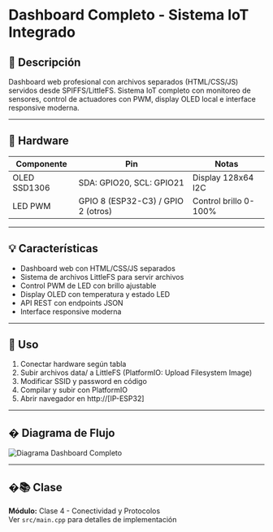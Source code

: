 # Dashboard Completo - Sistema IoT Integrado

## 📖 Descripción

Dashboard web profesional con archivos separados (HTML/CSS/JS) servidos desde SPIFFS/LittleFS. Sistema IoT completo con monitoreo de sensores, control de actuadores con PWM, display OLED local e interface responsive moderna.

---

## 🔧 Hardware

| Componente | Pin | Notas |
|------------|-----|-------|
| OLED SSD1306 | SDA: GPIO20, SCL: GPIO21 | Display 128x64 I2C |
| LED PWM | GPIO 8 (ESP32-C3) / GPIO 2 (otros) | Control brillo 0-100% |

---

## 💡 Características

- Dashboard web con HTML/CSS/JS separados
- Sistema de archivos LittleFS para servir archivos
- Control PWM de LED con brillo ajustable
- Display OLED con temperatura y estado LED
- API REST con endpoints JSON
- Interface responsive moderna

---

## 🚀 Uso

1. Conectar hardware según tabla
2. Subir archivos data/ a LittleFS (PlatformIO: Upload Filesystem Image)
3. Modificar SSID y password en código
4. Compilar y subir con PlatformIO
5. Abrir navegador en http://[IP-ESP32]

---

## � Diagrama de Flujo

![Diagrama Dashboard Completo](https://www.plantuml.com/plantuml/proxy?src=https://raw.githubusercontent.com/fernandorvs/Curso-IoT-ESP32/main/Clases/Clase%204/Diagramas/dashboard_completo.pu)

---

## �📚 Clase

**Módulo:** Clase 4 - Conectividad y Protocolos  
Ver `src/main.cpp` para detalles de implementación
